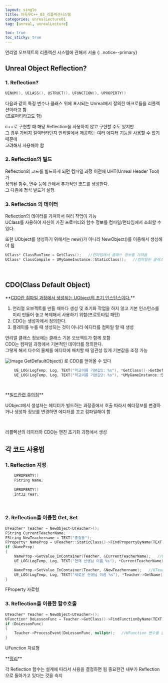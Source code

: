 ```yaml
---
layout: single
title: 이득우C++_03_리플렉션시스템
categories: unrealLecture01
tag: [unreal, unrealLecture]

toc: true
toc_sticky: true
---
```

언리얼 오브젝트의 리플렉션 시스템에 관해서 서술
{: .notice--primary} 

## Unreal Object Reflection?
### 1. Reflection?
```cpp
UENUM(), UCLASS(), USTRUCT(), UFUNCTION(), UPROPERTY()
```
다음과 같이 특정 변수나 클래스 위에 표시되는 Unreal에서 정의한 매크로들을 리플렉션이라고 함<br>
(프로퍼티라고도 함)
   

c++로 구현할 때 해당 Reflection을 사용하지 않고 구현할 수도 있지만<br>
그 경우 가비지 컬렉터라던지 언리얼에서 제공하는 여러 에디터 기능을 사용할 수 없기 때문에<br>
고려해서 사용해야 함
   

### 2. Reflection의 빌드
Reflection의 코드를 빌드하게 되면 컴파일 과정 이전에 UHT(Unreal Header Tool)가<br>
정의된 함수, 변수 등에 관해서 추가적인 코드를 생성한다.<br>
그 다음에 정식 빌드가 실행
   
### 3. Reflection 의 데이터
Reflection의 데이터를 가져와서 여러 작업이 가능<br>
UClass를 사용하여 자신이 가진 프로퍼티와 함수 정보를 컴파일/런타임에서 조회할 수 있다.
   

또한 UObject를 생성하기 위해서는 new()가 아니라 NewObject()를 이용해서 생성해야 됨
```cpp
UClass* ClassRunTime = GetClass();   //런타임에서 클래스 정보를 가져옴
UClass* ClassCompile = UMyGameInstance::StaticClass();   //컴파일된 클래스 정보를 가져옴
```
   
## CDO(Class Default Object)
<div class="notice--danger" markdown="1">
**<u>CDO란 컴파일 과정에서 생성되는 UObject의 초기 인스턴스이다.</u>** 

1. 언리얼 오브젝트를 만들 때마다 생성 및 초기화 작업을 하지 않고 
기본 인스턴스를 미리 만들어 놓고 복제해서 사용하기 위함(프로토타입 패턴)
2. CDO는 생성자에서 정의한다.
3. 플레이를 누를 때 생성되는 것이 아니라 에디터를 컴파일 할 때 생성
</div>

언리얼 클래스 정보에는 클래스 기본 오브젝트가 함께 포함<br>
CDO는 컴파일 과정에서 기본적인 데이터를 정의한다.<br>
그렇게 해서 다수의 물체를 에디터에 배치할 때 일관성 있게 기본값을 조정 가능
   

![Image](https://github.com/user-attachments/assets/3f5bc0f0-d4ca-4fb4-ab86-ddc219c8af2e)
GetDefaultObject() 로 CDO를 얻어올 수 있다
```cpp
	UE_LOG(LogTemp, Log, TEXT("학교이름 기본값1: %s"), *GetClass()->GetDefaultObject<UMyGameInstance>()->SchoolName);
	UE_LOG(LogTemp, Log, TEXT("학교이름 기본값2: %s"), *UMyGameInstance::StaticClass()->GetDefaultObject<UMyGameInstance>()->SchoolName);
```
   
   

<div class="notice--danger" markdown="1">
**<u>빌드관련 주의점</u>** 

UObject에서 생성자는 에디터가 빌드하는 과정중에서 호출
따라서 헤더정보를 변경하거나 생성자 정보를 변경하면 에디터를 끄고 컴파일해야 함
</div>
   

리플렉션의 데이터와 CDO는 엔진 초기화 과정에서 생성
   
   

## 각 코드 사용법
### 1. Reflection 지정
```cpp
	UPROPERTY()
	FString Name;
	
	UPROPERTY()
	int32 Year;
```
   

### 2. Reflection을 이용한 Get, Set
```cpp
UTeacher* Teacher = NewObject<UTeacher>();
FString CurrentTeacherName;
FString NewTeachername = TEXT("홍길동");
FProperty* NameProp = UTeacher::StaticClass()->FindPropertyByName(TEXT("Name"));  //변수 이름이 Name인 변수를 찾음
if (NameProp)
{
	NameProp->GetValue_InContainer(Teacher, &CurrentTeacherName);   //UTeacher클래스의 Name 프로퍼티를 Get
	UE_LOG(LogTemp, Log, TEXT("현재 선생님 이름 %s"), *CurrentTeacherName);

	NameProp->SetValue_InContainer(Teacher, &NewTeachername);   //UTeacher클래스의 Name 프로퍼티를 Set
	UE_LOG(LogTemp, Log, TEXT("새로운 선생님 이름 %s"), *Teacher->GetName());
}
```
FProperty 자료형
   
### 3. Reflection을 이용한 함수호출
```cpp
UTeacher* Teacher = NewObject<UTeacher>();
UFunction* DoLessonFunc = Teacher->GetClass()->FindFunctionByName(TEXT("DoLession"));  //DoLession 함수를 찾음
if (DoLessonFunc)
{
	Teacher->ProcessEvent(DoLessonFunc, nullptr);   //UFunction 변수를 실행, 인자가 없으면 nullptr을 넘김
}
```
UFunction 자료형
   
   

<div class="notice--danger" markdown="1">
**<u>정리</u>** 

각 Reflection 함수는 설계에 따라서 사용을 결정하면 됨
중요한건 내부가 Reflection으로 돌아가고 있다는 것을 숙지
</div>
